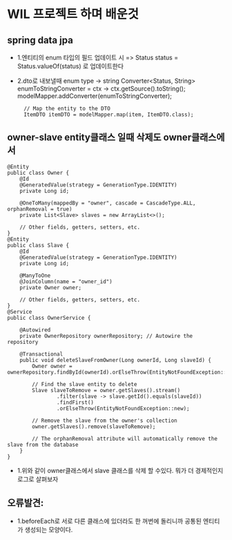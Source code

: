 # WIL 프로젝트 하며 배운것
## spring data jpa
- 1.엔티티의 enum 타입의 필드 업데이트 시 => Status status = Status.valueOf(status)
    로 업데이트한다
- 2.dto로 내보낼때 enum type -> string
  Converter<Status, String> enumToStringConverter = ctx -> ctx.getSource().toString();
  modelMapper.addConverter(enumToStringConverter);

        // Map the entity to the DTO
        ItemDTO itemDTO = modelMapper.map(item, ItemDTO.class);
## owner-slave entity클래스 일때 삭제도 owner클래스에서
```text
@Entity
public class Owner {
    @Id
    @GeneratedValue(strategy = GenerationType.IDENTITY)
    private Long id;
    
    @OneToMany(mappedBy = "owner", cascade = CascadeType.ALL, orphanRemoval = true)
    private List<Slave> slaves = new ArrayList<>();
    
    // Other fields, getters, setters, etc.
}
@Entity
public class Slave {
    @Id
    @GeneratedValue(strategy = GenerationType.IDENTITY)
    private Long id;
    
    @ManyToOne
    @JoinColumn(name = "owner_id")
    private Owner owner;
    
    // Other fields, getters, setters, etc.
}
@Service
public class OwnerService {
    
    @Autowired
    private OwnerRepository ownerRepository; // Autowire the repository
    
    @Transactional
    public void deleteSlaveFromOwner(Long ownerId, Long slaveId) {
        Owner owner = ownerRepository.findById(ownerId).orElseThrow(EntityNotFoundException::new);
        
        // Find the slave entity to delete
        Slave slaveToRemove = owner.getSlaves().stream()
                .filter(slave -> slave.getId().equals(slaveId))
                .findFirst()
                .orElseThrow(EntityNotFoundException::new);
        
        // Remove the slave from the owner's collection
        owner.getSlaves().remove(slaveToRemove);
        
        // The orphanRemoval attribute will automatically remove the slave from the database
    }
}

```
- 1.위와 같이 owner클래스에서 slave 클래스를 삭제 할 수있다. 뭐가 더 경제적인지 로그로 살펴보자

## 오류발견:
- 1.beforeEach로 서로 다른 클래스에 있더라도 한 꺼번에 돌리니까 공통된 엔티티가 생성되는 모양이다.